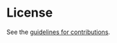 # License

See the
[guidelines for contributions](https://github.com/chris-wood/geo-ip-threat-model/blob/master/CONTRIBUTING.md).
